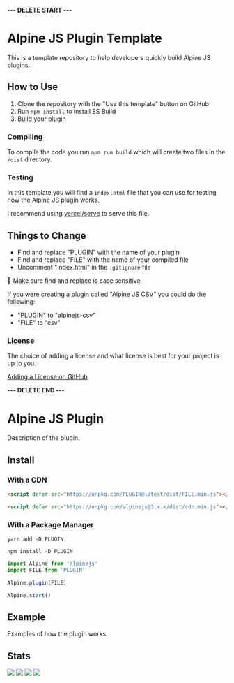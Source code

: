 **--- DELETE START ---**

# Alpine JS Plugin Template

This is a template repository to help developers quickly build Alpine JS
plugins.

## How to Use

1. Clone the repository with the "Use this template" button on GitHub
2. Run `npm install` to install ES Build
3. Build your plugin

### Compiling

To compile the code you run `npm run build` which will create two files in the
`/dist` directory.

### Testing

In this template you will find a `index.html` file that you can use for testing
how the Alpine JS plugin works.

I recommend using [vercel/serve](https://www.npmjs.com/package/serve) to serve
this file.

## Things to Change

- Find and replace "PLUGIN" with the name of your plugin
- Find and replace "FILE" with the name of your compiled file
- Uncomment "index.html" in the `.gitignore` file

🚨 Make sure find and replace is case sensitive

If you were creating a plugin called "Alpine JS CSV" you could do the following:

- "PLUGIN" to "alpinejs-csv"
- "FILE" to "csv"

### License

The choice of adding a license and what license is best for your project is up
to you.

[Adding a License on GitHub](https://docs.github.com/en/communities/setting-up-your-project-for-healthy-contributions/adding-a-license-to-a-repository)

**--- DELETE END ---**

# Alpine JS Plugin

Description of the plugin.

## Install

### With a CDN

```html
<script defer src="https://unpkg.com/PLUGIN@latest/dist/FILE.min.js"></script>

<script defer src="https://unpkg.com/alpinejs@3.x.x/dist/cdn.min.js"></script>
```

### With a Package Manager

```shell
yarn add -D PLUGIN

npm install -D PLUGIN
```

```js
import Alpine from 'alpinejs'
import FILE from 'PLUGIN'

Alpine.plugin(FILE)

Alpine.start()
```

## Example

Examples of how the plugin works.

## Stats

![](https://img.shields.io/bundlephobia/min/PLUGIN)
![](https://img.shields.io/npm/v/PLUGIN)
![](https://img.shields.io/npm/dt/PLUGIN)
![](https://img.shields.io/github/license/markmead/PLUGIN)
